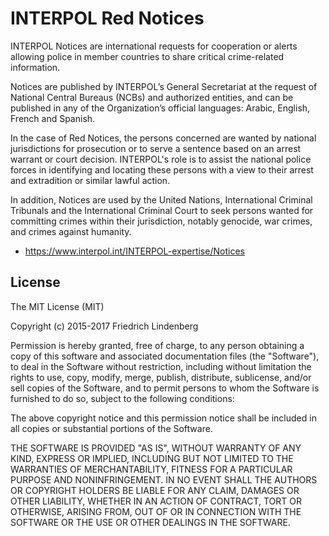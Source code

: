 # INTERPOL Red Notices

INTERPOL Notices are international requests for cooperation or alerts allowing
police in member countries to share critical crime-related information.

Notices are published by INTERPOL’s General Secretariat at the request of
﻿National Central Bureaus (NCBs) and authorized entities, and can be published
in any of the Organization’s official languages: Arabic, English, French and
Spanish.

In the case of Red Notices, the persons concerned are wanted by national
jurisdictions for prosecution or to serve a sentence based on an arrest
warrant or court decision. INTERPOL's role is to assist the national police
forces in identifying and locating these persons with a view to their arrest
and extradition or similar lawful action.

In addition, Notices are used by the United Nations, International Criminal
Tribunals and the International Criminal Court to seek persons wanted for
committing crimes within their jurisdiction, notably genocide, war crimes,
and crimes against humanity.

* https://www.interpol.int/INTERPOL-expertise/Notices

## License

The MIT License (MIT)

Copyright (c) 2015-2017 Friedrich Lindenberg

Permission is hereby granted, free of charge, to any person obtaining a copy
of this software and associated documentation files (the "Software"), to deal
in the Software without restriction, including without limitation the rights
to use, copy, modify, merge, publish, distribute, sublicense, and/or sell
copies of the Software, and to permit persons to whom the Software is
furnished to do so, subject to the following conditions:

The above copyright notice and this permission notice shall be included in all
copies or substantial portions of the Software.

THE SOFTWARE IS PROVIDED "AS IS", WITHOUT WARRANTY OF ANY KIND, EXPRESS OR
IMPLIED, INCLUDING BUT NOT LIMITED TO THE WARRANTIES OF MERCHANTABILITY,
FITNESS FOR A PARTICULAR PURPOSE AND NONINFRINGEMENT. IN NO EVENT SHALL THE
AUTHORS OR COPYRIGHT HOLDERS BE LIABLE FOR ANY CLAIM, DAMAGES OR OTHER
LIABILITY, WHETHER IN AN ACTION OF CONTRACT, TORT OR OTHERWISE, ARISING FROM,
OUT OF OR IN CONNECTION WITH THE SOFTWARE OR THE USE OR OTHER DEALINGS IN THE
SOFTWARE.
